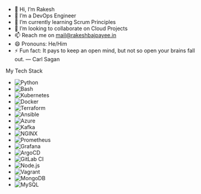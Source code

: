 - 👋 Hi, I’m Rakesh
- 👀 I’m a DevOps Engineer
- 🌱 I’m currently learning Scrum Principles
- 💞️ I’m looking to collaborate on Cloud Projects
- 📫 Reach me on mail@rakeshbajpayee.in
- 😄 Pronouns: He/Him
- ⚡ Fun fact: It pays to keep an open mind, but not so open your brains fall out. ― Carl Sagan

My Tech Stack
- ![Python](https://img.shields.io/badge/-Python-3776AB?logo=python&logoColor=white)
- ![Bash](https://img.shields.io/badge/-Bash-4EAA25?logo=gnubash&logoColor=white)
- ![Kubernetes](https://img.shields.io/badge/-Kubernetes-326CE5?logo=kubernetes&logoColor=white)
- ![Docker](https://img.shields.io/badge/-Docker-2496ED?logo=docker&logoColor=white)
- ![Terraform](https://img.shields.io/badge/-Terraform-7B42BC?logo=terraform&logoColor=white)
- ![Ansible](https://img.shields.io/badge/-Ansible-EE0000?logo=ansible&logoColor=white)
- ![Azure](https://img.shields.io/badge/-Azure-0078D4?logo=microsoftazure&logoColor=white)
- ![Kafka](https://img.shields.io/badge/-Kafka-231F20?logo=apachekafka&logoColor=white)
- ![NGINX](https://img.shields.io/badge/-NGINX-009639?logo=nginx&logoColor=white)
- ![Prometheus](https://img.shields.io/badge/-Prometheus-E6522C?logo=prometheus&logoColor=white)
- ![Grafana](https://img.shields.io/badge/-Grafana-F46800?logo=grafana&logoColor=white)
- ![ArgoCD](https://img.shields.io/badge/-ArgoCD-FF5A1F?logo=argo&logoColor=white)
- ![GitLab CI](https://img.shields.io/badge/-GitLab%20CI-FC6D26?logo=gitlab&logoColor=white)
- ![Node.js](https://img.shields.io/badge/-Node.js-339933?logo=nodedotjs&logoColor=white)
- ![Vagrant](https://img.shields.io/badge/-Vagrant-1563FF?logo=vagrant&logoColor=white)
- ![MongoDB](https://img.shields.io/badge/-MongoDB-47A248?logo=mongodb&logoColor=white)
- ![MySQL](https://img.shields.io/badge/-MySQL-4479A1?logo=mysql&logoColor=white)


<!---
Helion55/Helion55 is a ✨ special ✨ repository because its `README.md` (this file) appears on your GitHub profile.
You can click the Preview link to take a look at your changes.
--->
